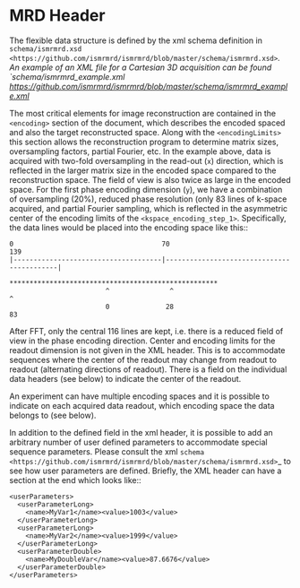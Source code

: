 # MRD Header
The flexible data structure is defined by the xml schema definition in `schema/ismrmrd.xsd <https://github.com/ismrmrd/ismrmrd/blob/master/schema/ismrmrd.xsd>`_. An example of an XML file for a Cartesian 3D acquisition can be found `schema/ismrmrd_example.xml <https://github.com/ismrmrd/ismrmrd/blob/master/schema/ismrmrd_example.xml>_

The most critical elements for image reconstruction are contained in the `<encoding>` section of the document, which describes the encoded spaced and also the target reconstructed space. Along with the `<encodingLimits>` this section allows the reconstruction program to determine matrix sizes, oversampling factors, partial Fourier, etc. In the example above, data is acquired with two-fold oversampling in the read-out (`x`) direction, which is reflected in the larger matrix size in the encoded space compared to the reconstruction space. The field of view is also twice as large in the encoded space. For the first phase encoding dimension (`y`), we have a combination of oversampling (20%), reduced phase resolution (only 83 lines of k-space acquired, and partial Fourier sampling, which is reflected in the asymmetric center of the encoding limits of the `<kspace_encoding_step_1>`. Specifically, the data lines would be placed into the encoding space like this::

    0                                     70                                         139
    |-------------------------------------|-------------------------------------------|
                            ****************************************************
                            ^               ^                                  ^
                            0              28                                  83

After FFT, only the central 116 lines are kept, i.e. there is a reduced field of view in the phase encoding direction. Center and encoding limits for the readout dimension is not given in the XML header. This is to accommodate sequences where the center of the readout may change from readout to readout (alternating directions of readout). There is a field on the individual data headers (see below) to indicate the center of the readout.

An experiment can have multiple encoding spaces and it is possible to indicate on each acquired data readout, which encoding space the data belongs to (see below).

In addition to the defined field in the xml header, it is possible to add an arbitrary number of user defined parameters to accommodate special sequence parameters. Please consult the xml `schema <https://github.com/ismrmrd/ismrmrd/blob/master/schema/ismrmrd.xsd>`_ to see how user parameters are defined. Briefly, the XML header can have a section at the end which looks like::

    <userParameters>
      <userParameterLong>
        <name>MyVar1</name><value>1003</value>
      </userParameterLong>
      <userParameterLong>
        <name>MyVar2</name><value>1999</value>
      </userParameterLong>
      <userParameterDouble>
        <name>MyDoubleVar</name><value>87.6676</value>
      </userParameterDouble>
    </userParameters>